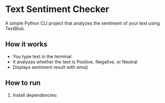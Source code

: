 # Text Sentiment Checker

A simple Python CLI project that analyzes the sentiment of your text using TextBlob.

## How it works
- You type text in the terminal
- It analyzes whether the text is Positive, Negative, or Neutral
- Displays sentiment result with emoji

## How to run
1. Install dependencies:
